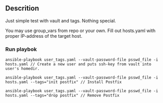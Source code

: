 ## Descrition

Just simple test with vault and tags. Nothing special.

You may use group_vars from repo or your own.
Fill out hosts.yaml with proper IP-address of the target host.

### Run playbok

``````
ansible-playbook user_tags.yaml --vault-password-file psswd_file -i hosts.yaml // Create a new user and puts ssh-key from vault into user's homedir.

ansible-playbook user_tags.yaml --vault-password-file psswd_file -i hosts.yaml --tags="init postfix" // Install Postfix

ansible-playbook user_tags.yaml --vault-password-file psswd_file -i hosts.yaml --tags="drop postfix" // Remove Postfix
``````